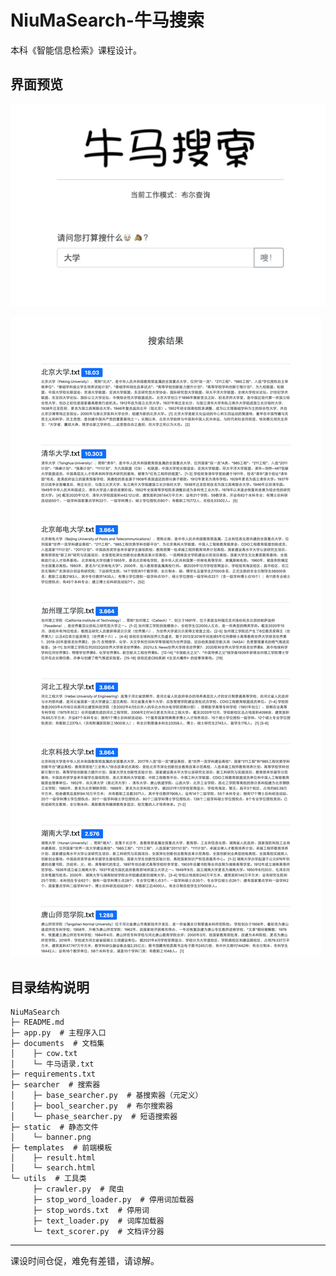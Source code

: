 # NiuMaSearch-牛马搜索

本科《智能信息检索》课程设计。

## 界面预览

![搜索界面](https://github.com/Kuludu/NiuMaSearch/raw/master/img/search.png)

![结果界面](https://github.com/Kuludu/NiuMaSearch/raw/master/img/result.png)

## 目录结构说明

```
NiuMaSearch
├─ README.md
├─ app.py  # 主程序入口
├─ documents  # 文档集
│    ├─ cow.txt
│    └─ 牛马语录.txt
├─ requirements.txt
├─ searcher  # 搜索器
│    ├─ base_searcher.py  # 基搜索器（元定义）
│    ├─ bool_searcher.py  # 布尔搜索器
│    └─ phase_searcher.py  # 短语搜索器
├─ static  # 静态文件
│    └─ banner.png
├─ templates  # 前端模板
│    ├─ result.html
│    └─ search.html
└─ utils  # 工具类
     ├─ crawler.py  # 爬虫
     ├─ stop_word_loader.py  # 停用词加载器
     ├─ stop_words.txt  # 停用词
     ├─ text_loader.py  # 词库加载器
     └─ text_scorer.py  # 文档评分器
```

***

课设时间仓促，难免有差错，请谅解。